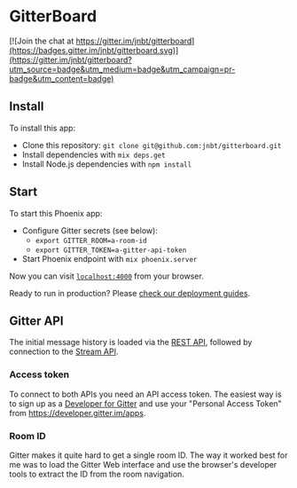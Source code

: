 # GitterBoard

[![Join the chat at https://gitter.im/jnbt/gitterboard](https://badges.gitter.im/jnbt/gitterboard.svg)](https://gitter.im/jnbt/gitterboard?utm_source=badge&utm_medium=badge&utm_campaign=pr-badge&utm_content=badge)

## Install

To install this app:

  * Clone this repository: `git clone git@github.com:jnbt/gitterboard.git`
  * Install dependencies with `mix deps.get`
  * Install Node.js dependencies with `npm install`

## Start

To start this Phoenix app:

  * Configure Gitter secrets (see below):
    * `export GITTER_ROOM=a-room-id`
    * `export GITTER_TOKEN=a-gitter-api-token`
  * Start Phoenix endpoint with `mix phoenix.server`

Now you can visit [`localhost:4000`](http://localhost:4000) from your browser.

Ready to run in production? Please [check our deployment guides](http://www.phoenixframework.org/docs/deployment).

## Gitter API

The initial message history is loaded via the [REST API](https://developer.gitter.im/docs/rest-api), followed
by connection to the [Stream API](https://developer.gitter.im/docs/streaming-api).

### Access token

To connect to both APIs you need an API access token. The easiest way is to
sign up as a [Developer for Gitter](https://developer.gitter.im/) and use your
"Personal Access Token" from https://developer.gitter.im/apps.

### Room ID

Gitter makes it quite hard to get a single room ID. The way it worked best for
me was to load the Gitter Web interface and use the browser's developer tools
to extract the ID from the room navigation.
